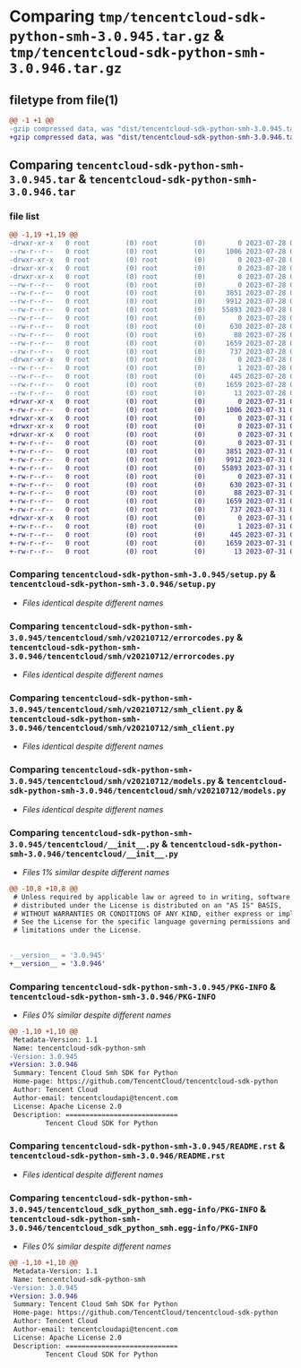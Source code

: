 # Comparing `tmp/tencentcloud-sdk-python-smh-3.0.945.tar.gz` & `tmp/tencentcloud-sdk-python-smh-3.0.946.tar.gz`

## filetype from file(1)

```diff
@@ -1 +1 @@
-gzip compressed data, was "dist/tencentcloud-sdk-python-smh-3.0.945.tar", last modified: Fri Jul 28 00:34:15 2023, max compression
+gzip compressed data, was "dist/tencentcloud-sdk-python-smh-3.0.946.tar", last modified: Mon Jul 31 00:34:32 2023, max compression
```

## Comparing `tencentcloud-sdk-python-smh-3.0.945.tar` & `tencentcloud-sdk-python-smh-3.0.946.tar`

### file list

```diff
@@ -1,19 +1,19 @@
-drwxr-xr-x   0 root         (0) root         (0)        0 2023-07-28 00:34:15.000000 tencentcloud-sdk-python-smh-3.0.945/
--rw-r--r--   0 root         (0) root         (0)     1006 2023-07-28 00:34:15.000000 tencentcloud-sdk-python-smh-3.0.945/setup.py
-drwxr-xr-x   0 root         (0) root         (0)        0 2023-07-28 00:34:15.000000 tencentcloud-sdk-python-smh-3.0.945/tencentcloud/
-drwxr-xr-x   0 root         (0) root         (0)        0 2023-07-28 00:34:15.000000 tencentcloud-sdk-python-smh-3.0.945/tencentcloud/smh/
-drwxr-xr-x   0 root         (0) root         (0)        0 2023-07-28 00:34:15.000000 tencentcloud-sdk-python-smh-3.0.945/tencentcloud/smh/v20210712/
--rw-r--r--   0 root         (0) root         (0)        0 2023-07-28 00:34:15.000000 tencentcloud-sdk-python-smh-3.0.945/tencentcloud/smh/v20210712/__init__.py
--rw-r--r--   0 root         (0) root         (0)     3851 2023-07-28 00:34:15.000000 tencentcloud-sdk-python-smh-3.0.945/tencentcloud/smh/v20210712/errorcodes.py
--rw-r--r--   0 root         (0) root         (0)     9912 2023-07-28 00:34:15.000000 tencentcloud-sdk-python-smh-3.0.945/tencentcloud/smh/v20210712/smh_client.py
--rw-r--r--   0 root         (0) root         (0)    55893 2023-07-28 00:34:15.000000 tencentcloud-sdk-python-smh-3.0.945/tencentcloud/smh/v20210712/models.py
--rw-r--r--   0 root         (0) root         (0)        0 2023-07-28 00:34:15.000000 tencentcloud-sdk-python-smh-3.0.945/tencentcloud/smh/__init__.py
--rw-r--r--   0 root         (0) root         (0)      630 2023-07-28 00:34:15.000000 tencentcloud-sdk-python-smh-3.0.945/tencentcloud/__init__.py
--rw-r--r--   0 root         (0) root         (0)       88 2023-07-28 00:34:15.000000 tencentcloud-sdk-python-smh-3.0.945/setup.cfg
--rw-r--r--   0 root         (0) root         (0)     1659 2023-07-28 00:34:15.000000 tencentcloud-sdk-python-smh-3.0.945/PKG-INFO
--rw-r--r--   0 root         (0) root         (0)      737 2023-07-28 00:34:15.000000 tencentcloud-sdk-python-smh-3.0.945/README.rst
-drwxr-xr-x   0 root         (0) root         (0)        0 2023-07-28 00:34:15.000000 tencentcloud-sdk-python-smh-3.0.945/tencentcloud_sdk_python_smh.egg-info/
--rw-r--r--   0 root         (0) root         (0)        1 2023-07-28 00:34:15.000000 tencentcloud-sdk-python-smh-3.0.945/tencentcloud_sdk_python_smh.egg-info/dependency_links.txt
--rw-r--r--   0 root         (0) root         (0)      445 2023-07-28 00:34:15.000000 tencentcloud-sdk-python-smh-3.0.945/tencentcloud_sdk_python_smh.egg-info/SOURCES.txt
--rw-r--r--   0 root         (0) root         (0)     1659 2023-07-28 00:34:15.000000 tencentcloud-sdk-python-smh-3.0.945/tencentcloud_sdk_python_smh.egg-info/PKG-INFO
--rw-r--r--   0 root         (0) root         (0)       13 2023-07-28 00:34:15.000000 tencentcloud-sdk-python-smh-3.0.945/tencentcloud_sdk_python_smh.egg-info/top_level.txt
+drwxr-xr-x   0 root         (0) root         (0)        0 2023-07-31 00:34:32.000000 tencentcloud-sdk-python-smh-3.0.946/
+-rw-r--r--   0 root         (0) root         (0)     1006 2023-07-31 00:34:32.000000 tencentcloud-sdk-python-smh-3.0.946/setup.py
+drwxr-xr-x   0 root         (0) root         (0)        0 2023-07-31 00:34:32.000000 tencentcloud-sdk-python-smh-3.0.946/tencentcloud/
+drwxr-xr-x   0 root         (0) root         (0)        0 2023-07-31 00:34:32.000000 tencentcloud-sdk-python-smh-3.0.946/tencentcloud/smh/
+drwxr-xr-x   0 root         (0) root         (0)        0 2023-07-31 00:34:32.000000 tencentcloud-sdk-python-smh-3.0.946/tencentcloud/smh/v20210712/
+-rw-r--r--   0 root         (0) root         (0)        0 2023-07-31 00:34:32.000000 tencentcloud-sdk-python-smh-3.0.946/tencentcloud/smh/v20210712/__init__.py
+-rw-r--r--   0 root         (0) root         (0)     3851 2023-07-31 00:34:32.000000 tencentcloud-sdk-python-smh-3.0.946/tencentcloud/smh/v20210712/errorcodes.py
+-rw-r--r--   0 root         (0) root         (0)     9912 2023-07-31 00:34:32.000000 tencentcloud-sdk-python-smh-3.0.946/tencentcloud/smh/v20210712/smh_client.py
+-rw-r--r--   0 root         (0) root         (0)    55893 2023-07-31 00:34:32.000000 tencentcloud-sdk-python-smh-3.0.946/tencentcloud/smh/v20210712/models.py
+-rw-r--r--   0 root         (0) root         (0)        0 2023-07-31 00:34:32.000000 tencentcloud-sdk-python-smh-3.0.946/tencentcloud/smh/__init__.py
+-rw-r--r--   0 root         (0) root         (0)      630 2023-07-31 00:34:32.000000 tencentcloud-sdk-python-smh-3.0.946/tencentcloud/__init__.py
+-rw-r--r--   0 root         (0) root         (0)       88 2023-07-31 00:34:32.000000 tencentcloud-sdk-python-smh-3.0.946/setup.cfg
+-rw-r--r--   0 root         (0) root         (0)     1659 2023-07-31 00:34:32.000000 tencentcloud-sdk-python-smh-3.0.946/PKG-INFO
+-rw-r--r--   0 root         (0) root         (0)      737 2023-07-31 00:34:32.000000 tencentcloud-sdk-python-smh-3.0.946/README.rst
+drwxr-xr-x   0 root         (0) root         (0)        0 2023-07-31 00:34:32.000000 tencentcloud-sdk-python-smh-3.0.946/tencentcloud_sdk_python_smh.egg-info/
+-rw-r--r--   0 root         (0) root         (0)        1 2023-07-31 00:34:32.000000 tencentcloud-sdk-python-smh-3.0.946/tencentcloud_sdk_python_smh.egg-info/dependency_links.txt
+-rw-r--r--   0 root         (0) root         (0)      445 2023-07-31 00:34:32.000000 tencentcloud-sdk-python-smh-3.0.946/tencentcloud_sdk_python_smh.egg-info/SOURCES.txt
+-rw-r--r--   0 root         (0) root         (0)     1659 2023-07-31 00:34:32.000000 tencentcloud-sdk-python-smh-3.0.946/tencentcloud_sdk_python_smh.egg-info/PKG-INFO
+-rw-r--r--   0 root         (0) root         (0)       13 2023-07-31 00:34:32.000000 tencentcloud-sdk-python-smh-3.0.946/tencentcloud_sdk_python_smh.egg-info/top_level.txt
```

### Comparing `tencentcloud-sdk-python-smh-3.0.945/setup.py` & `tencentcloud-sdk-python-smh-3.0.946/setup.py`

 * *Files identical despite different names*

### Comparing `tencentcloud-sdk-python-smh-3.0.945/tencentcloud/smh/v20210712/errorcodes.py` & `tencentcloud-sdk-python-smh-3.0.946/tencentcloud/smh/v20210712/errorcodes.py`

 * *Files identical despite different names*

### Comparing `tencentcloud-sdk-python-smh-3.0.945/tencentcloud/smh/v20210712/smh_client.py` & `tencentcloud-sdk-python-smh-3.0.946/tencentcloud/smh/v20210712/smh_client.py`

 * *Files identical despite different names*

### Comparing `tencentcloud-sdk-python-smh-3.0.945/tencentcloud/smh/v20210712/models.py` & `tencentcloud-sdk-python-smh-3.0.946/tencentcloud/smh/v20210712/models.py`

 * *Files identical despite different names*

### Comparing `tencentcloud-sdk-python-smh-3.0.945/tencentcloud/__init__.py` & `tencentcloud-sdk-python-smh-3.0.946/tencentcloud/__init__.py`

 * *Files 1% similar despite different names*

```diff
@@ -10,8 +10,8 @@
 # Unless required by applicable law or agreed to in writing, software
 # distributed under the License is distributed on an "AS IS" BASIS,
 # WITHOUT WARRANTIES OR CONDITIONS OF ANY KIND, either express or implied.
 # See the License for the specific language governing permissions and
 # limitations under the License.
 
 
-__version__ = '3.0.945'
+__version__ = '3.0.946'
```

### Comparing `tencentcloud-sdk-python-smh-3.0.945/PKG-INFO` & `tencentcloud-sdk-python-smh-3.0.946/PKG-INFO`

 * *Files 0% similar despite different names*

```diff
@@ -1,10 +1,10 @@
 Metadata-Version: 1.1
 Name: tencentcloud-sdk-python-smh
-Version: 3.0.945
+Version: 3.0.946
 Summary: Tencent Cloud Smh SDK for Python
 Home-page: https://github.com/TencentCloud/tencentcloud-sdk-python
 Author: Tencent Cloud
 Author-email: tencentcloudapi@tencent.com
 License: Apache License 2.0
 Description: ============================
         Tencent Cloud SDK for Python
```

### Comparing `tencentcloud-sdk-python-smh-3.0.945/README.rst` & `tencentcloud-sdk-python-smh-3.0.946/README.rst`

 * *Files identical despite different names*

### Comparing `tencentcloud-sdk-python-smh-3.0.945/tencentcloud_sdk_python_smh.egg-info/PKG-INFO` & `tencentcloud-sdk-python-smh-3.0.946/tencentcloud_sdk_python_smh.egg-info/PKG-INFO`

 * *Files 0% similar despite different names*

```diff
@@ -1,10 +1,10 @@
 Metadata-Version: 1.1
 Name: tencentcloud-sdk-python-smh
-Version: 3.0.945
+Version: 3.0.946
 Summary: Tencent Cloud Smh SDK for Python
 Home-page: https://github.com/TencentCloud/tencentcloud-sdk-python
 Author: Tencent Cloud
 Author-email: tencentcloudapi@tencent.com
 License: Apache License 2.0
 Description: ============================
         Tencent Cloud SDK for Python
```

